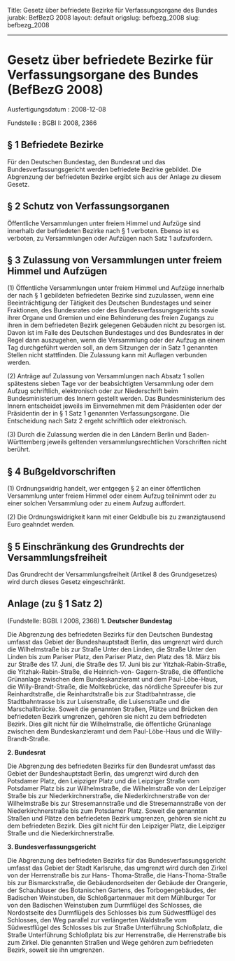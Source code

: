 Title: Gesetz über befriedete Bezirke für Verfassungsorgane des Bundes
jurabk: BefBezG 2008
layout: default
origslug: befbezg_2008
slug: befbezg_2008

---

# Gesetz über befriedete Bezirke für Verfassungsorgane des Bundes (BefBezG 2008)

Ausfertigungsdatum
:   2008-12-08

Fundstelle
:   BGBl I: 2008, 2366


## § 1 Befriedete Bezirke

Für den Deutschen Bundestag, den Bundesrat und das
Bundesverfassungsgericht werden befriedete Bezirke gebildet. Die
Abgrenzung der befriedeten Bezirke ergibt sich aus der Anlage zu
diesem Gesetz.


## § 2 Schutz von Verfassungsorganen

Öffentliche Versammlungen unter freiem Himmel und Aufzüge sind
innerhalb der befriedeten Bezirke nach § 1 verboten. Ebenso ist es
verboten, zu Versammlungen oder Aufzügen nach Satz 1 aufzufordern.


## § 3 Zulassung von Versammlungen unter freiem Himmel und Aufzügen

(1) Öffentliche Versammlungen unter freiem Himmel und Aufzüge
innerhalb der nach § 1 gebildeten befriedeten Bezirke sind zuzulassen,
wenn eine Beeinträchtigung der Tätigkeit des Deutschen Bundestages und
seiner Fraktionen, des Bundesrates oder des Bundesverfassungsgerichts
sowie ihrer Organe und Gremien und eine Behinderung des freien Zugangs
zu ihren in dem befriedeten Bezirk gelegenen Gebäuden nicht zu
besorgen ist. Davon ist im Falle des Deutschen Bundestages und des
Bundesrates in der Regel dann auszugehen, wenn die Versammlung oder
der Aufzug an einem Tag durchgeführt werden soll, an dem Sitzungen der
in Satz 1 genannten Stellen nicht stattfinden. Die Zulassung kann mit
Auflagen verbunden werden.

(2) Anträge auf Zulassung von Versammlungen nach Absatz 1 sollen
spätestens sieben Tage vor der beabsichtigten Versammlung oder dem
Aufzug schriftlich, elektronisch oder zur Niederschrift beim
Bundesministerium des Innern gestellt werden. Das Bundesministerium
des Innern entscheidet jeweils im Einvernehmen mit dem Präsidenten
oder der Präsidentin der in § 1 Satz 1 genannten Verfassungsorgane.
Die Entscheidung nach Satz 2 ergeht schriftlich oder elektronisch.

(3) Durch die Zulassung werden die in den Ländern Berlin und Baden-
Württemberg jeweils geltenden versammlungsrechtlichen Vorschriften
nicht berührt.


## § 4 Bußgeldvorschriften

(1) Ordnungswidrig handelt, wer entgegen § 2 an einer öffentlichen
Versammlung unter freiem Himmel oder einem Aufzug teilnimmt oder zu
einer solchen Versammlung oder zu einem Aufzug auffordert.

(2) Die Ordnungswidrigkeit kann mit einer Geldbuße bis zu
zwanzigtausend Euro geahndet werden.


## § 5 Einschränkung des Grundrechts der Versammlungsfreiheit

Das Grundrecht der Versammlungsfreiheit (Artikel 8 des Grundgesetzes)
wird durch dieses Gesetz eingeschränkt.


## Anlage (zu § 1 Satz 2)

(Fundstelle: BGBl. I 2008, 2368)
**1. Deutscher Bundestag**

Die Abgrenzung des befriedeten Bezirks für den Deutschen Bundestag
umfasst das Gebiet der Bundeshauptstadt Berlin, das umgrenzt wird
durch die Wilhelmstraße bis zur Straße Unter den Linden, die Straße
Unter den Linden bis zum Pariser Platz, den Pariser Platz, den Platz
des 18. März bis zur Straße des 17. Juni, die Straße des 17. Juni bis
zur Yitzhak-Rabin-Straße, die Yitzhak-Rabin-Straße, die Heinrich-von-
Gagern-Straße, die öffentliche Grünanlage zwischen dem
Bundeskanzleramt und dem Paul-Löbe-Haus, die Willy-Brandt-Straße, die
Moltkebrücke, das nördliche Spreeufer bis zur Reinhardtstraße, die
Reinhardtstraße bis zur Stadtbahntrasse, die Stadtbahntrasse bis zur
Luisenstraße, die Luisenstraße und die Marschallbrücke. Soweit die
genannten Straßen, Plätze und Brücken den befriedeten Bezirk
umgrenzen, gehören sie nicht zu dem befriedeten Bezirk. Dies gilt
nicht für die Wilhelmstraße, die öffentliche Grünanlage zwischen dem
Bundeskanzleramt und dem Paul-Löbe-Haus und die Willy-Brandt-Straße.

**2. Bundesrat**

Die Abgrenzung des befriedeten Bezirks für den Bundesrat umfasst das
Gebiet der Bundeshauptstadt Berlin, das umgrenzt wird durch den
Potsdamer Platz, den Leipziger Platz und die Leipziger Straße vom
Potsdamer Platz bis zur Wilhelmstraße, die Wilhelmstraße von der
Leipziger Straße bis zur Niederkirchnerstraße, die
Niederkirchnerstraße von der Wilhelmstraße bis zur Stresemannstraße
und die Stresemannstraße von der Niederkirchnerstraße bis zum
Potsdamer Platz. Soweit die genannten Straßen und Plätze den
befriedeten Bezirk umgrenzen, gehören sie nicht zu dem befriedeten
Bezirk. Dies gilt nicht für den Leipziger Platz, die Leipziger Straße
und die Niederkirchnerstraße.

**3. Bundesverfassungsgericht**

Die Abgrenzung des befriedeten Bezirks für das
Bundesverfassungsgericht umfasst das Gebiet der Stadt Karlsruhe, das
umgrenzt wird durch den Zirkel von der Herrenstraße bis zur Hans-
Thoma-Straße, die Hans-Thoma-Straße bis zur Bismarckstraße, die
Gebäudenordseiten der Gebäude der Orangerie, der Schauhäuser des
Botanischen Gartens, des Torbogengebäudes, der Badischen Weinstuben,
die Schloßgartenmauer mit dem Mühlburger Tor von den Badischen
Weinstuben zum Durmflügel des Schlosses, die Nordostseite des
Durmflügels des Schlosses bis zum Südwestflügel des Schlosses, den Weg
parallel zur verlängerten Waldstraße vom Südwestflügel des Schlosses
bis zur Straße Unterführung Schloßplatz, die Straße Unterführung
Schloßplatz bis zur Herrenstraße, die Herrenstraße bis zum Zirkel. Die
genannten Straßen und Wege gehören zum befriedeten Bezirk, soweit sie
ihn umgrenzen.

